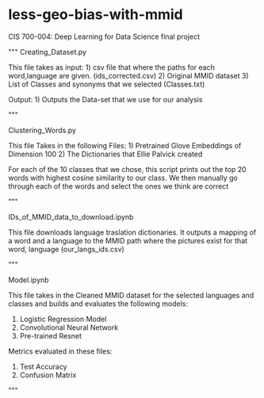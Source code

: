 # less-geo-bias-with-mmid
CIS 700-004: Deep Learning for Data Science final project



"""
Creating_Dataset.py

This file takes as input:
    1) csv file that where the paths for each word,language are given. (ids_corrected.csv)
    2) Original MMID dataset
    3) List of Classes and synonyms that we selected (Classes.txt)

Output:
    1) Outputs the Data-set that we use for our analysis

"""

Clustering_Words.py

This file Takes in the following Files:
    1) Pretrained Glove Embeddings of Dimension 100
    2) The Dictionaries that Ellie Palvick created

For each of the 10 classes that we chose, this script prints out the top 20 words with highest cosine similarity to our class. We then manually 
go through each of the words and select the ones we think are correct

"""

IDs_of_MMID_data_to_download.ipynb

This file downloads language traslation dictionaries.
It outputs a mapping of a word and a language to the MMID path where the pictures exist for that word, language (our_langs_ids.csv)


"""

Model.ipynb

This file takes in the Cleaned MMID dataset for the selected languages and classes and builds and evaluates the following models:
1) Logistic Regression Model
2) Convolutional Neural Network
3) Pre-trained Resnet

Metrics evaluated in these files:
1) Test Accuracy
2) Confusion Matrix


"""



